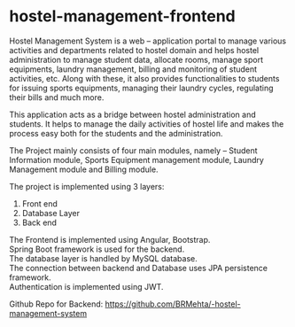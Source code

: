# hostel-management-frontend
 
 Hostel Management System is a web – application portal to manage various activities
and departments related to hostel domain and helps hostel administration to manage 
student data, allocate rooms, manage sport equipments, laundry management, billing 
and monitoring of student activities, etc. Along with these, it also provides 
functionalities to students for issuing sports equipments, managing their laundry 
cycles, regulating their bills and much more.

This application acts as a bridge between hostel administration and students. It helps 
to manage the daily activities of hostel life and makes the process easy both for the 
students and the administration.

The Project mainly consists of four main modules, namely – Student Information 
module, Sports Equipment management module, Laundry Management module and 
Billing module.

The project is implemented using 3 layers: 
1. Front end 
2. Database Layer 
3. Back end 

The Frontend is implemented using Angular, Bootstrap.  
Spring Boot framework is used for the backend.  
The database layer is handled by MySQL database.  
The connection between backend and Database uses JPA persistence framework.  
Authentication is implemented using JWT.  

Github Repo for Backend:
https://github.com/BRMehta/-hostel-management-system
